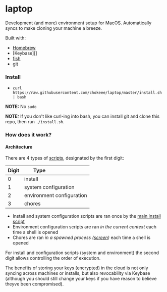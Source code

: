# laptop

 Development (and more) environment setup for MacOS. Automatically syncs to make cloning your machine a breeze.

 Built with:
 - [Homebrew][]
 - [Keybase][]
 - [fish][]
 - git


 ### Install

 - `curl https://raw.githubusercontent.com/chokeee/laptop/master/install.sh | bash`

 **NOTE:** No `sudo`

 **NOTE:** If you don't like curl-ing into bash, you can install git and clone this repo, then run `./install.sh`.


 ### How does it work?

 #### Architecture

 There are 4 types of [scripts](./scripts), designated by the first digit:

 | Digit | Type                          |
 |-------|-------------------------------|
 | 0     | install                       |
 | 1     | system configuration          |
 | 2     | environment configuration     |
 | 3     | chores                        |

 - Install and system configuration scripts are ran once by the [main install script](./install.sh)
 - Environment configuration scripts are ran _in the current context_ each time a shell is opened
 - Chores are ran _in a spawned process ([screen][])_ each time a shell is opened

 For install and configuration scripts (system and environment) the second digit allows controlling the order of execution.

 The benefits of storing your keys (encrypted) in the cloud is not only syncing across machines or installs, but also revocability via Keybase (although you should still change your keys if you have reason to believe theyve been compromised).

 [Homebrew]: https://brew.sh/
 [fish]: https://fishshell.com
 [screen]: https://www.gnu.org/software/screen/
